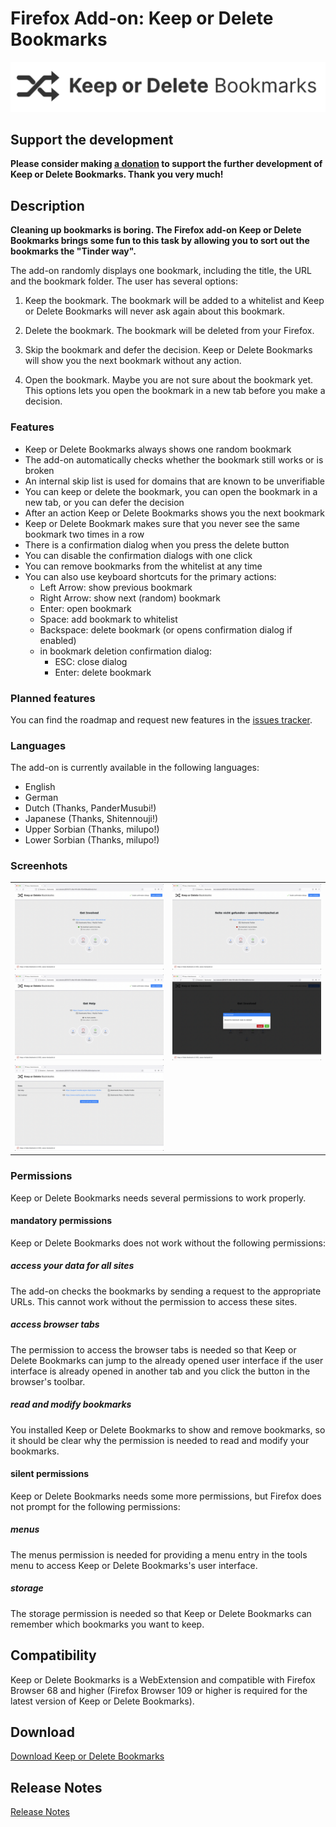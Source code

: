 # Firefox Add-on: Keep or Delete Bookmarks

<img src="src/images/logo-large.png" alt="Logo" width="790" border="0" />

## Support the development

**Please consider making [a donation](https://www.paypal.com/paypalme/agenedia/) to support the further development of
Keep or Delete Bookmarks. Thank you very much!**

## Description

**Cleaning up bookmarks is boring. The Firefox add-on Keep or Delete Bookmarks brings some fun to this task by
allowing you to sort out the bookmarks the "Tinder way".**

The add-on randomly displays one bookmark, including the title, the URL and the bookmark folder. The user has
several options:
 
1) Keep the bookmark. The bookmark will be added to a whitelist and Keep or Delete Bookmarks will never ask again about
this bookmark.

2) Delete the bookmark. The bookmark will be deleted from your Firefox.

3) Skip the bookmark and defer the decision. Keep or Delete Bookmarks will show you the next bookmark without any
action.

4) Open the bookmark. Maybe you are not sure about the bookmark yet. This options lets you open the bookmark in a new
tab before you make a decision.

### Features

- Keep or Delete Bookmarks always shows one random bookmark
- The add-on automatically checks whether the bookmark still works or is broken
- An internal skip list is used for domains that are known to be unverifiable
- You can keep or delete the bookmark, you can open the bookmark in a new tab, or you can defer the decision
- After an action Keep or Delete Bookmarks shows you the next bookmark
- Keep or Delete Bookmark makes sure that you never see the same bookmark two times in a row
- There is a confirmation dialog when you press the delete button
- You can disable the confirmation dialogs with one click
- You can remove bookmarks from the whitelist at any time
- You can also use keyboard shortcuts for the primary actions:
    - Left Arrow: show previous bookmark
    - Right Arrow: show next (random) bookmark
    - Enter: open bookmark
    - Space: add bookmark to whitelist
    - Backspace: delete bookmark (or opens confirmation dialog if enabled)
    - in bookmark deletion confirmation dialog:
        - ESC: close dialog
        - Enter: delete bookmark

### Planned features

You can find the roadmap and request new features in the
[issues tracker](https://github.com/cadeyrn/keep-or-delete-bookmarks/issues).

### Languages

The add-on is currently available in the following languages:

- English
- German
- Dutch (Thanks, PanderMusubi!)
- Japanese (Thanks, Shitennouji!)
- Upper Sorbian (Thanks, milupo!)
- Lower Sorbian (Thanks, milupo!)

### Screenhots

| | |
:-------------------------:|:-------------------------:
![](screenshots/keep-or-delete-bookmarks-en-1.png) | ![](screenshots/keep-or-delete-bookmarks-en-2.png)
![](screenshots/keep-or-delete-bookmarks-en-3.png) | ![](screenshots/keep-or-delete-bookmarks-en-4.png)
![](screenshots/keep-or-delete-bookmarks-en-5.png) |

### Permissions

Keep or Delete Bookmarks needs several permissions to work properly.

#### mandatory permissions

Keep or Delete Bookmarks does not work without the following permissions:

##### access your data for all sites

The add-on checks the bookmarks by sending a request to the appropriate URLs. This cannot work without the permission
to access these sites.

##### access browser tabs

The permission to access the browser tabs is needed so that Keep or Delete Bookmarks can jump to the already opened
user interface if the user interface is already opened in another tab and you click the button in the browser's toolbar.

##### read and modify bookmarks

You installed Keep or Delete Bookmarks to show and remove bookmarks, so it should be clear why the permission is needed
to read and modify your bookmarks.

#### silent permissions

Keep or Delete Bookmarks needs some more permissions, but Firefox does not prompt for the following permissions:

##### menus

The menus permission is needed for providing a menu entry in the tools menu to access Keep or Delete Bookmarks's user
interface.

##### storage

The storage permission is needed so that Keep or Delete Bookmarks can remember which bookmarks you want to keep.

## Compatibility

Keep or Delete Bookmarks is a WebExtension and compatible with Firefox Browser 68 and higher (Firefox Browser 109 or
higher is required for the latest version of Keep or Delete Bookmarks).

## Download

[Download Keep or Delete Bookmarks](https://addons.mozilla.org/en-US/firefox/addon/keep-or-delete-bookmarks/)

## Release Notes

[Release Notes](CHANGELOG.md "Release Notes")
